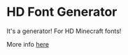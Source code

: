 # HD Font Generator


It's a generator! For HD Minecraft fonts!

More info [here](http://mnm-mods.blogspot.com/2015/03/hd-font-generator.html)

